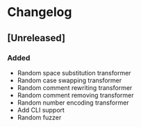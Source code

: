 # Changelog

## [Unreleased]
### Added
- Random space substitution transformer
- Random case swapping transformer
- Random comment rewriting transformer
- Random comment removing transformer
- Random number encoding transformer
- Add CLI support
- Random fuzzer
